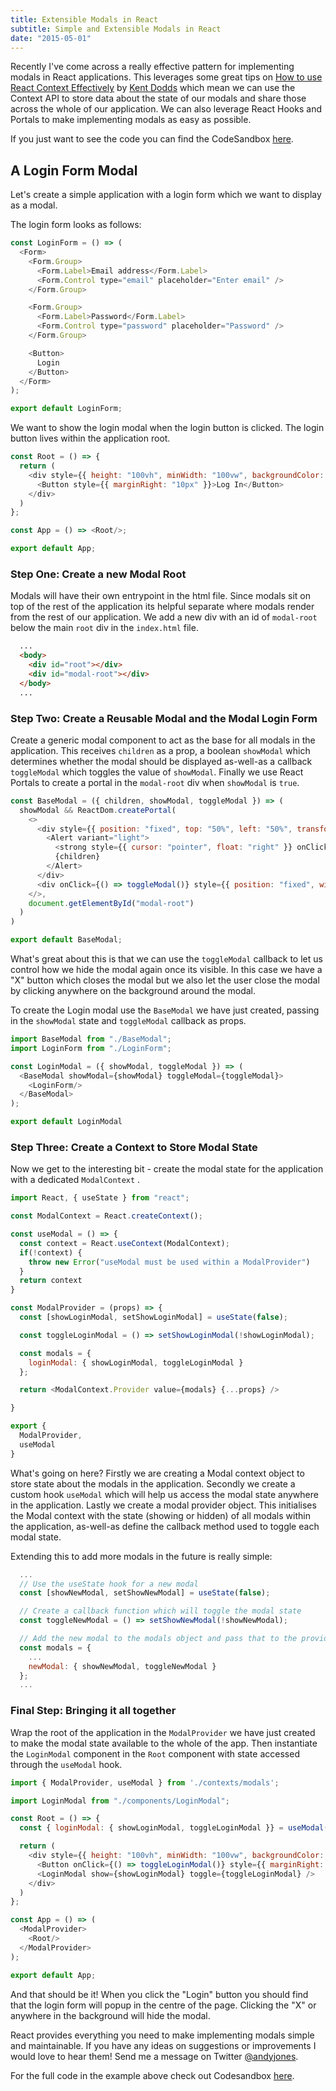 ```yaml
---
title: Extensible Modals in React 
subtitle: Simple and Extensible Modals in React 
date: "2015-05-01"
---
```


Recently I've come across a really effective pattern for implementing modals in React applications. This leverages some great tips on [How to use React Context Effectively](https://kentcdodds.com/blog/how-to-use-react-context-effectively) by [Kent Dodds]([https://twitter.com/kentcdodds/](https://twitter.com/kentcdodds/)) which mean we can use the Context API to store data about the state of our modals and share those across the whole of our application. We can also leverage React Hooks and Portals to make implementing modals as easy as possible.

If you just want to see the code you can find the CodeSandbox  [here](https://codesandbox.io/s/react-modals-andyjonesco-k6o25).

## A Login Form Modal

Let's create a simple application with a login form which we want to display as a modal.

The login form looks as follows:

```javascript
const LoginForm = () => (
  <Form>
    <Form.Group>
      <Form.Label>Email address</Form.Label>
      <Form.Control type="email" placeholder="Enter email" />
    </Form.Group>

    <Form.Group>
      <Form.Label>Password</Form.Label>
      <Form.Control type="password" placeholder="Password" />
    </Form.Group>

    <Button>
      Login
    </Button>
  </Form>
);

export default LoginForm;
```

We want to show the login modal when the login button is clicked. The login button lives within the application root.

```javascript
const Root = () => {
  return (
    <div style={{ height: "100vh", minWidth: "100vw", backgroundColor: "#F0F0F0", display: "flex", alignItems: "center", justifyContent: "center", zIndex: 40 }}>
      <Button style={{ marginRight: "10px" }}>Log In</Button>
    </div>
  )
};

const App = () => <Root/>;

export default App;
```

### Step One: Create a new Modal Root

Modals will have their own entrypoint in the html file. Since modals sit on top of the rest of the application its helpful separate where modals render from the rest of our application. We add a new div with an id of `modal-root` below the main `root` div in the `index.html` file.

```html
  ...
  <body>
    <div id="root"></div>
    <div id="modal-root"></div>
  </body>
  ...
```

### Step Two: Create a Reusable Modal and the Modal Login Form

Create a generic modal component to act as the base for all modals in the application.  This receives `children` as a prop, a boolean `showModal` which determines whether the modal should be displayed as-well-as a callback `toggleModal` which toggles the value of `showModal`. Finally we use React Portals to create a portal in the `modal-root` div when `showModal` is `true`. 

```javascript
const BaseModal = ({ children, showModal, toggleModal }) => (
  showModal && ReactDom.createPortal(
    <>
      <div style={{ position: "fixed", top: "50%", left: "50%", transform: "translate(-50%, -50%)", zIndex: 30 }}>
        <Alert variant="light">
          <strong style={{ cursor: "pointer", float: "right" }} onClick={() => toggleModal()}>X</strong>
          {children}
        </Alert>
      </div>
      <div onClick={() => toggleModal()} style={{ position: "fixed", width: "100vw", height: "100vh", backgroundColor: 'rgba(0, 0, 0, 0.2)', top: 0, left: 0, zIndex: 20 }}></div>
    </>,
    document.getElementById("modal-root")
  )
)

export default BaseModal;
```

What's great about this is that we can use the `toggleModal` callback to let us control how we hide the modal again once its visible. In this case we have a "X" button which closes the modal but we also let the user close the modal by clicking anywhere on the background around the modal.

To create the Login modal use the `BaseModal` we have just created, passing in the `showModal` state and `toggleModal` callback as props.

```javascript
import BaseModal from "./BaseModal";
import LoginForm from "./LoginForm";

const LoginModal = ({ showModal, toggleModal }) => (
  <BaseModal showModal={showModal} toggleModal={toggleModal}>
    <LoginForm/>
  </BaseModal>
);

export default LoginModal
```

### Step Three: Create a Context to Store Modal State

Now we get to the interesting bit - create the modal state for the application with a dedicated `ModalContext` .

```javascript
import React, { useState } from "react";

const ModalContext = React.createContext();

const useModal = () => {
  const context = React.useContext(ModalContext);
  if(!context) {
    throw new Error("useModal must be used within a ModalProvider")
  }
  return context
}

const ModalProvider = (props) => {
  const [showLoginModal, setShowLoginModal] = useState(false);

  const toggleLoginModal = () => setShowLoginModal(!showLoginModal);

  const modals = {
    loginModal: { showLoginModal, toggleLoginModal }
  };

  return <ModalContext.Provider value={modals} {...props} />

}

export {
  ModalProvider,
  useModal
}
```

What's going on here? Firstly we are creating a Modal context object to store state about the modals in the application. Secondly we create a custom hook `useModal` which will help us access the modal state anywhere in the application. Lastly we create a modal provider object. This initialises the Modal context with the state (showing or hidden) of all modals within the application, as-well-as define the callback method used to toggle each modal state.

Extending this to add more modals in the future is really simple:

```javascript
  ...
  // Use the useState hook for a new modal
  const [showNewModal, setShowNewModal] = useState(false);

  // Create a callback function which will toggle the modal state
  const toggleNewModal = () => setShowNewModal(!showNewModal);

  // Add the new modal to the modals object and pass that to the provider. 
  const modals = {
	...
    newModal: { showNewModal, toggleNewModal }
  };
  ...
```

### Final Step: Bringing it all together

Wrap the root of the application in the `ModalProvider` we have just created to make the modal state available to the whole of the app. Then instantiate the `LoginModal` component in the `Root` component with state accessed through the `useModal` hook.

```javascript
import { ModalProvider, useModal } from './contexts/modals';

import LoginModal from "./components/LoginModal";

const Root = () => {
  const { loginModal: { showLoginModal, toggleLoginModal }} = useModal();

  return (
    <div style={{ height: "100vh", minWidth: "100vw", backgroundColor: "#F0F0F0", display: "flex", alignItems: "center", justifyContent: "center", zIndex: 40 }}>
      <Button onClick={() => toggleLoginModal()} style={{ marginRight: "10px" }}>Log In</Button>
      <LoginModal show={showLoginModal} toggle={toggleLoginModal} />
    </div>
  )
};

const App = () => (
  <ModalProvider>
    <Root/> 
  </ModalProvider>
);

export default App;
```


And that should be it! When you click the "Login" button you should find that the login form will popup in the centre of the page. Clicking the "X" or anywhere in the background will hide the modal.

React provides everything you need to make implementing modals simple and maintainable. If you have any ideas on suggestions or improvements I would love to hear them! Send me a message on Twitter [@andyjones](https://twitter.com/andyjones11).

For the full code in the example above check out Codesandbox [here](https://codesandbox.io/s/react-modals-andyjonesco-k6o25).